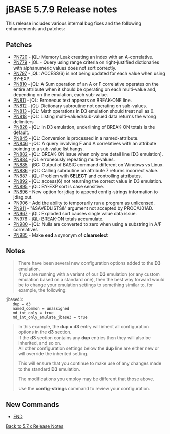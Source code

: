 # jBASE 5.7.9 Release notes

<PageHeader />

This release includes various internal bug fixes and the following enhancements and patches:

## Patches

- [PN720](./PN720/README.md) - jQL: Memory Leak creating an index with an A-correlative.  
- [PN779](./pn779/README.md) - jQL - Query using range criteria on right-justified dictionaries with alphanumeric values does not sort correctly.  
- [PN797](./pn797/README.md) - jQL: ACCESS(6) is not being updated for each value when using BY-EXP.  
- [PN810](./pn810/README.md) - jQL: A Sum operation of an A or F correlative operates on the entire attribute when it should be operating on each multi-value and, depending on the emulation, each sub-value.  
- [PN811](./pn811/README.md) - jQL: Erroneous text appears on BREAK-ONE line.  
- [PN812](./pn812/README.md) - jQL: Dictionary subroutine not operating on sub-values.
- [PN813](./pn813/README.md) - jQL: Math operations in D3 emulation should treat null as 0.  
- [PN818](./pn818/README.md) - jQL: Listing multi-valued/sub-valued data returns the wrong delimiters
- [PN828](./pn828/README.md) - jQL: In D3 emulation, underlining of BREAK-ON totals is the default.  
- [PN845](./pn845/README.md) - jQL: Conversion is processed in a named-attribute.  
- [PN846](./pn846/README.md) - jQL: A query involving F and A correlatives with an attribute pointing to a sub-value list hangs.  
- [PN882](./pn882/README.md) - jQL: BREAK-ON issue when only one detail line [D3 emulation].  
- [PN884](./pn884/README.md) - jQL erroneously repeating multi-values.  
- [PN885](./pn885/README.md) - jBC: Output of BASIC command different on Windows vs Linux.  
- [PN886](./pn886/README.md) - jQL: Calling subroutine on attribute 7 returns incorrect value.  
- [PN887](./pn887/README.md) - jQL: Problem with **SELECT** and controlling attributes.  
- [PN892](./pn892/README.md) - jQL: access(6) not returning the correct value in D3 emulation.  
- [PN895](./pn895/README.md) - jQL: BY-EXP sort is case sensitive.  
- [PN896](./pn896/README.md) - New option for jdiag to append config-strings information to jdiag.out.  
- [PN906](./pn906/README.md) - Add the ability to temporarily run a program as unlicensed.
- [PN911](./pn911/README.md) - "&SAVEDLISTS&" argument not accepted by PROC/U01AD.  
- [PN967](./pn967/README.md) - jQL: Exploded sort causes single value data issue.  
- [PN976](./pn976/README.md) - jQL: BREAK-ON totals accumulate.  
- [PN980](./pn980/README.md) - jQL: Nulls are converted to zero when using a substring in A/F correlatives
- [PN985](./pn985/README.md) - Make **end** a synonym of **clearselect**  

## Notes

>There have been several new configuration options added to the **D3** emulation.  
>If you are running with a variant of our **D3** emulation (or any custom emulation based on a standard one), then the best way forward would be to change your emulation settings to something similar to, for example, the following:

```
jbased3:
   dup = d3
   named_common = unassigned
   md_int_only = true
   md_int_only_emulate_jbase3 = true
```

>In this example, the **dup = d3** entry will inherit all configuration options in the **d3** section.  
>If the **d3** section contains any **dup** entries then they will also be inherited, and so on.  
>All other configuration settings below the **dup** line are either new or will override the inherited setting.  
>
>This will ensure that you continue to make use of any changes made to the standard **D3** emulation.  
>
>The modifications you employ may be different that those above.  
>
>Use the **config-strings** command to review your configuration.

## New Commands

- [END](./../../../tools-and-utilities/clearselect/README.md)

[Back to 5.7.x Release Notes](./../README.md)
  
<PageFooter />
